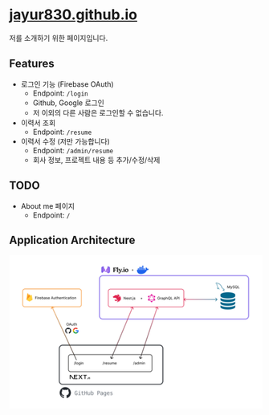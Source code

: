 # [jayur830.github.io](https://jayur830.github.io)

저를 소개하기 위한 페이지입니다.

## Features

- 로그인 기능 (Firebase OAuth)
  - Endpoint: `/login`
  - Github, Google 로그인
  - 저 이외의 다른 사람은 로그인할 수 없습니다.
- 이력서 조회
  - Endpoint: `/resume`
- 이력서 수정 (저만 가능합니다)
  - Endpoint: `/admin/resume`
  - 회사 정보, 프로젝트 내용 등 추가/수정/삭제

## TODO

- About me 페이지
  - Endpoint: `/`

## Application Architecture

<img src="./docs/application-architecture.png" />
